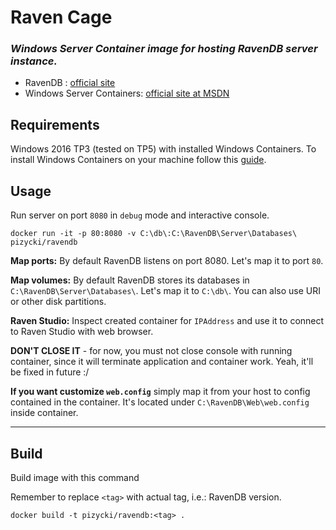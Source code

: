 # Raven Cage
### _Windows Server Container image for hosting RavenDB server instance._

* RavenDB : [official site](https://ravendb.net/)
* Windows Server Containers: [official site at MSDN](https://msdn.microsoft.com/virtualization/windowscontainers/containers_welcome)

## Requirements

Windows 2016 TP3 (tested on TP5) with installed Windows Containers.
To install Windows Containers on your machine follow this [guide](https://msdn.microsoft.com/pl-pl/virtualization/windowscontainers/quick_start/quick_start_windows_server).

## Usage

Run server on port `8080` in `debug` mode and interactive console.

```
docker run -it -p 80:8080 -v C:\db\:C:\RavenDB\Server\Databases\ pizycki/ravendb
```

**Map ports:** By default RavenDB listens on port 8080. Let's map it to port `80`.

**Map volumes:** By default RavenDB stores its databases in `C:\RavenDB\Server\Databases\`. Let's map it to `C:\db\`. You can also use URI or other disk partitions.

**Raven Studio:** Inspect created container for `IPAddress` and use it to connect to Raven Studio with web browser.

**DON'T CLOSE IT** - for now, you must not close console with running container, since it will terminate application and container work. Yeah, it'll be fixed in future :/

**If you want customize `web.config`** simply map it from your host to config contained in the container. It's located under `C:\RavenDB\Web\web.config` inside container. 


---
## Build

Build image with this command

Remember to replace `<tag>` with actual tag, i.e.: RavenDB version.

```
docker build -t pizycki/ravendb:<tag> .
```
